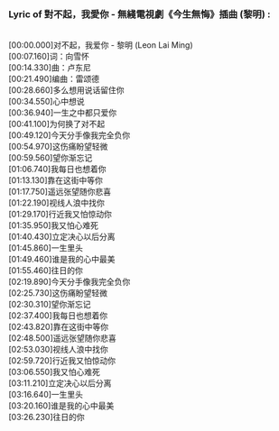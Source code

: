 <h3>Lyric of 對不起，我愛你 - 無綫電視劇《今生無悔》插曲 (黎明) :</h3><p><br>[00:00.000]对不起，我爱你 - 黎明 (Leon Lai Ming)
<br>[00:07.160]词：向雪怀
<br>[00:14.330]曲：卢东尼
<br>[00:21.490]编曲：雷颂德
<br>[00:28.660]多么想用说话留住你
<br>[00:34.550]心中想说
<br>[00:36.940]一生之中都只爱你
<br>[00:41.100]为何换了对不起
<br>[00:49.120]今天分手像我完全负你
<br>[00:54.970]这伤痛盼望轻微
<br>[00:59.560]望你渐忘记
<br>[01:06.740]我每日也想着你
<br>[01:13.130]靠在这街中等你
<br>[01:17.750]遥远张望随你悲喜
<br>[01:22.190]视线人浪中找你
<br>[01:29.170]行近我又怕惊动你
<br>[01:35.950]我又怕心难死
<br>[01:40.430]立定决心以后分离
<br>[01:45.860]一生里头
<br>[01:49.460]谁是我的心中最美
<br>[01:55.460]往日的你
<br>[02:19.890]今天分手像我完全负你
<br>[02:25.730]这伤痛盼望轻微
<br>[02:30.310]望你渐忘记
<br>[02:37.400]我每日也想着你
<br>[02:43.820]靠在这街中等你
<br>[02:48.500]遥远张望随你悲喜
<br>[02:53.030]视线人浪中找你
<br>[02:59.720]行近我又怕惊动你
<br>[03:06.550]我又怕心难死
<br>[03:11.210]立定决心以后分离
<br>[03:16.640]一生里头
<br>[03:20.160]谁是我的心中最美
<br>[03:26.230]往日的你
</p>